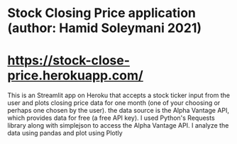 # Stock Closing Price application (author: Hamid Soleymani 2021)
# https://stock-close-price.herokuapp.com/

This is an Streamlit app on Heroku that accepts a stock ticker input from the user and plots closing price data for one month (one of your choosing or perhaps one chosen by the user). the data source is the Alpha Vantage API, which provides data for free (a free API key). I used Python's Requests library along with simplejson to access the Alpha Vantage API. I analyze the data using pandas and plot using Plotly

